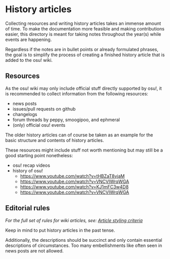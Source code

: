 # History articles

Collecting resources and writing history articles takes an immense amount of time. To make the documentation more feasible and making contributions easier, this directory is meant for taking notes throughout the year(s) while events are happening.

Regardless if the notes are in bullet points or already formulated phrases, the goal is to simplify the process of creating a finished history article that is added to the osu! wiki.

## Resources

As the osu! wiki may only include official stuff directly supported by osu!, it is recommended to collect information from the following resources:

- news posts
- issues/pull requests on github
- changelogs
- forum threads by peppy, smoogipoo, and ephmeral
- (only) official osu! events

The older history articles can of course be taken as an example for the basic structure and contents of history articles.

These resources might include stuff not worth mentioning but may still be a good starting point nonetheless:

- osu! recap videos
- history of osu!
  - <https://www.youtube.com/watch?v=tHBZaT8vjaM>
  - <https://www.youtube.com/watch?v=VNCVIWrqWGA>
  - <https://www.youtube.com/watch?v=KJ1mFC3w4D8>
  - <https://www.youtube.com/watch?v=VNCVIWrqWGA>

## Editorial rules

*For the full set of rules for wiki articles, see: [Article styling criteria](https://osu.ppy.sh/wiki/en/Article_styling_criteria)*

Keep in mind to put history articles in the past tense.

Additionally, the descriptions should be succinct and only contain essential descriptions of circumstances. Too many embellishments like often seen in news posts are not allowed.
